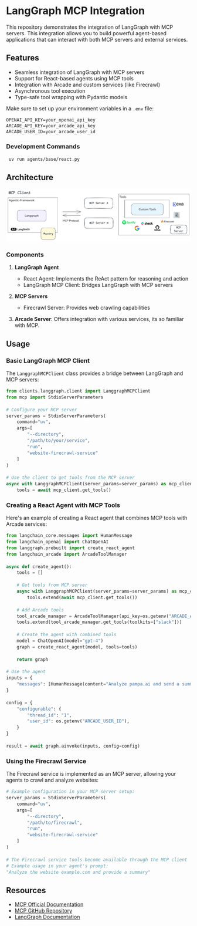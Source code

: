 # LangGraph MCP Integration

This repository demonstrates the integration of LangGraph with MCP servers. This integration allows you to build powerful agent-based applications that can interact with both MCP servers and external services.

## Features

- Seamless integration of LangGraph with MCP servers
- Support for React-based agents using MCP tools
- Integration with Arcade and custom services (like Firecrawl)
- Asynchronous tool execution
- Type-safe tool wrapping with Pydantic models

Make sure to set up your environment variables in a `.env` file:

```env
OPENAI_API_KEY=your_openai_api_key
ARCADE_API_KEY=your_arcade_api_key
ARCADE_USER_ID=your_arcade_user_id
```

### Development Commands

```bash
 uv run agents/base/react.py
```

## Architecture

![MCP Architecture](mcp_architecture.png)

### Components

1. **LangGraph Agent**
   - React Agent: Implements the ReAct pattern for reasoning and action
   - LangGraph MCP Client: Bridges LangGraph with MCP servers

2. **MCP Servers**
   - Firecrawl Server: Provides web crawling capabilities

3. **Arcade Server**: Offers integration with various services, its so familiar with MCP.

## Usage

### Basic LangGraph MCP Client

The `LanggraphMCPClient` class provides a bridge between LangGraph and MCP servers:

```python
from clients.langgraph.client import LanggraphMCPClient
from mcp import StdioServerParameters

# Configure your MCP server
server_params = StdioServerParameters(
    command="uv",
    args=[
        "--directory",
        "/path/to/your/service",
        "run",
        "website-firecrawl-service"
    ]
)

# Use the client to get tools from the MCP server
async with LanggraphMCPClient(server_params=server_params) as mcp_client:
    tools = await mcp_client.get_tools()
```

### Creating a React Agent with MCP Tools

Here's an example of creating a React agent that combines MCP tools with Arcade services:

```python
from langchain_core.messages import HumanMessage
from langchain_openai import ChatOpenAI
from langgraph.prebuilt import create_react_agent
from langchain_arcade import ArcadeToolManager

async def create_agent():
    tools = []
    
    # Get tools from MCP server
    async with LanggraphMCPClient(server_params=server_params) as mcp_client:
        tools.extend(await mcp_client.get_tools())
    
    # Add Arcade tools
    tool_arcade_manager = ArcadeToolManager(api_key=os.getenv("ARCADE_API_KEY"))
    tools.extend(tool_arcade_manager.get_tools(toolkits=["slack"]))
    
    # Create the agent with combined tools
    model = ChatOpenAI(model="gpt-4")
    graph = create_react_agent(model, tools=tools)
    
    return graph

# Use the agent
inputs = {
    "messages": [HumanMessage(content="Analyze pampa.ai and send a summary to Slack")],
}

config = {
    "configurable": {
        "thread_id": "1",
        "user_id": os.getenv("ARCADE_USER_ID"),
    }
}

result = await graph.ainvoke(inputs, config=config)
```

### Using the Firecrawl Service

The Firecrawl service is implemented as an MCP server, allowing your agents to crawl and analyze websites:

```python
# Example configuration in your MCP server setup:
server_params = StdioServerParameters(
    command="uv",
    args=[
        "--directory",
        "/path/to/firecrawl",
        "run",
        "website-firecrawl-service"
    ]
)

# The Firecrawl service tools become available through the MCP client
# Example usage in your agent's prompt:
"Analyze the website example.com and provide a summary"
```

## Resources

- [MCP Official Documentation](https://modelcontextprotocol.io/docs)
- [MCP GitHub Repository](https://github.com/modelcontextprotocol)
- [LangGraph Documentation](https://python.langchain.com/docs/langgraph)

